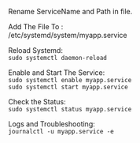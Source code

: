Rename ServiceName and Path in file.
</br>

Add The File To :
</br>
/etc/systemd/system/myapp.service

Reload Systemd:
</br>
`sudo systemctl daemon-reload`

Enable and Start The Service:
</br>
`sudo systemctl enable myapp.service`
</br>
`sudo systemctl start myapp.service`

Check the Status:
</br>
`sudo systemctl status myapp.service`

Logs and Troubleshooting:
</br>
`journalctl -u myapp.service -e`


